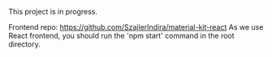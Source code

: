 This project is in progress. 

Frontend repo: https://github.com/SzajlerIndira/material-kit-react
As we use React frontend, you should run the 'npm start' command in the root directory.
